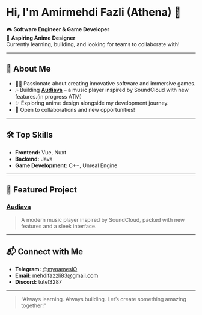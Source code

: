 # Hi, I'm Amirmehdi Fazli (Athena) 👋

🎮 **Software Engineer & Game Developer**  
🎨 **Aspiring Anime Designer**  
Currently learning, building, and looking for teams to collaborate with!

---

## 🚀 About Me

- 🧑‍💻 Passionate about creating innovative software and immersive games.
- 🎶 Building **[Audiava](https://github.com/Athena-IO/Audiava)** – a music player inspired by SoundCloud with new features.(in progress ATM)
- ✨ Exploring anime design alongside my development journey.
- 🤝 Open to collaborations and new opportunities!

---

## 🛠️ Top Skills

- **Frontend:** Vue, Nuxt
- **Backend:** Java
- **Game Development:** C++, Unreal Engine

---

## 🌟 Featured Project

### [Audiava](https://github.com/Athena-IO/Audiava)
> A modern music player inspired by SoundCloud, packed with new features and a sleek interface.

---

## 📬 Connect with Me

- **Telegram:** [@mynamesIO](https://t.me/mynamesIO)
- **Email:** mehdifazzli83@gmail.com
- **Discord:** tutel3287

---

> “Always learning. Always building. Let’s create something amazing together!”
